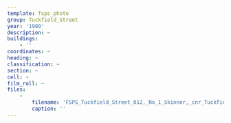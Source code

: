 ```yaml
---
template: fsps_photo
group: Tuckfield_Street
year: '1980'
description: ~
buildings:
    - ''
coordinates: ~
heading: ~
classification: ~
section: ~
cell: ~
film_roll: ~
files:
    -
        filename: 'FSPS_Tuckfield_Street_012,_No_1_Skinner,_cnr_Tuckfield,_7-3-E,_1980.png'
        caption: ''
---
```

